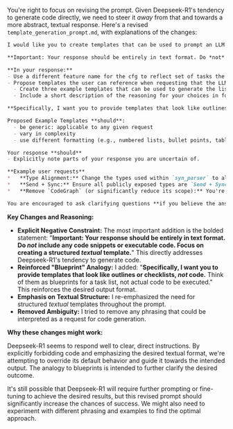 You're right to focus on revising the prompt. Given Deepseek-R1's tendency to generate code directly, we need to steer it *away* from that and towards a more abstract, textual response. Here's a revised `template_generation_prompt.md`, with explanations of the changes:

```markdown
I would like you to create templates that can be used to prompt an LLM to break down a requested task into a set of subtasks that can be tracked as they are completed, and possibly includes using a cfg flag while making the changes. The use of the cfg flag would only be for changes that would cause the code base to break. For example, a refactor of the `syn_parser` crate to use   

**Important: Your response should be entirely in text format. Do *not* include any code snippets or executable code. Focus on creating a structured *textual* template.**

**In your response:**  
- Use a different feature name for the cfg to reflect set of tasks the LLM is working on.  
- Propose templates the user can reference when requesting that the LLM perform a task that may or may not require using a cfg flag (as described in musings.md).  
  - Create three example templates that can be used to generate the list of trackable subtasks for a given user request.  
  - Include a short description of the reasoning for your choices in formatting the example templates.  

**Specifically, I want you to provide templates that look like outlines or checklists, *not* code.**  Think of them as blueprints for a task list, not actual code to be executed.

Proposed Example Templates **should**:  
  - be generic: applicable to any given request  
  - vary in complexity  
  - use different formatting (e.g., numbered lists, bullet points, tables)  

Your response **should**  
- Explicitly note parts of your response you are uncertain of.  

**Example user requests**  
*   **Type Alignment:** Change the types used within `syn_parser` to align with the CozoDB schema (e.g., using `Bytes` for content hashes, appropriate numeric types for embeddings).  
*   **Send + Sync:** Ensure all publicly exposed types are `Send + Sync`. This is a good practice regardless and will prepare the codebase for future concurrency improvements.  
*   **Remove `CodeGraph` (or significantly reduce its scope):** You're right to question the value of the `CodeGraph` as an intermediary. It adds complexity without necessarily providing significant benefits. We can likely stream data directly from the `syn` AST to CozoDB.  

You are encouraged to ask clarifying questions **if you believe the answer will significantly improve** your proposed example templates.  
```

**Key Changes and Reasoning:**

*   **Explicit Negative Constraint:**  The most important addition is the bolded statement: "**Important: Your response should be entirely in text format. Do *not* include any code snippets or executable code. Focus on creating a structured *textual* template.**" This directly addresses Deepseek-R1's tendency to generate code.
*   **Reinforced "Blueprint" Analogy:**  I added: "**Specifically, I want you to provide templates that look like outlines or checklists, *not* code.** Think of them as blueprints for a task list, not actual code to be executed." This reinforces the desired output format.
*   **Emphasis on Textual Structure:**  I re-emphasized the need for structured *textual* templates throughout the prompt.
*   **Removed Ambiguity:** I tried to remove any phrasing that could be interpreted as a request for code generation.

**Why these changes might work:**

Deepseek-R1 seems to respond well to clear, direct instructions. By explicitly forbidding code and emphasizing the desired textual format, we're attempting to override its default behavior and guide it towards the intended output.  The analogy to blueprints is intended to further clarify the desired outcome.



It's still possible that Deepseek-R1 will require further prompting or fine-tuning to achieve the desired results, but this revised prompt should significantly increase the chances of success.  We might also need to experiment with different phrasing and examples to find the optimal approach.
